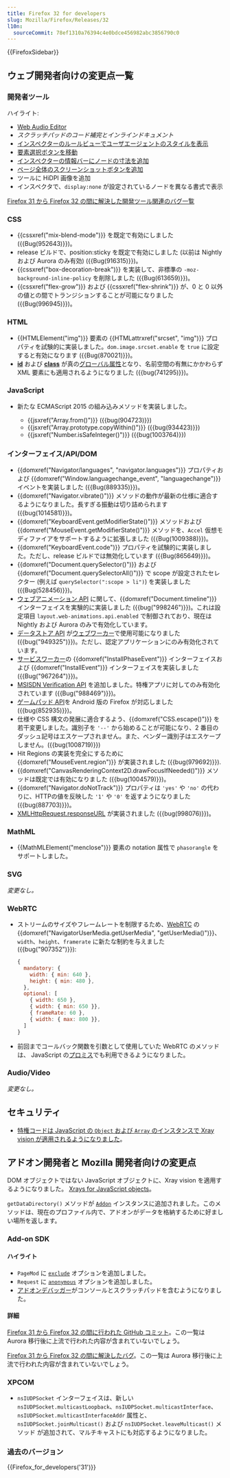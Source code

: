 ```yaml
---
title: Firefox 32 for developers
slug: Mozilla/Firefox/Releases/32
l10n:
  sourceCommit: 78ef1310a76394c4e0bdce456982abc3856790c0
---
```


{{FirefoxSidebar}}

## ウェブ開発者向けの変更点一覧

### 開発者ツール

ハイライト:

- [Web Audio Editor](https://firefox-source-docs.mozilla.org/devtools-user/web_audio_editor/index.html)
- _スクラッチパッドのコード補完とインラインドキュメント_
- [インスペクターのルールビューでユーザエージェントのスタイルを表示](https://firefox-source-docs.mozilla.org/devtools-user/page_inspector/index.html#rules-view)
- [要素選択ボタンを移動](https://firefox-source-docs.mozilla.org/devtools-user/page_inspector/index.html#firefox-32-onwards-2)
- [インスペクターの情報バーにノードの寸法を追加](https://firefox-source-docs.mozilla.org/devtools-user/page_inspector/index.html#firefox-32-onwards)
- [ページ全体のスクリーンショットボタンを追加](https://firefox-source-docs.mozilla.org/devtools-user/tools_toolbox/index.html#extra-tools)
- ツールに HiDPI 画像を追加
- インスペクタで、`display:none` が設定されているノードを異なる書式で表示

[Firefox 31 から Firefox 32 の間に解決した開発ツール関連のバグ一覧](https://bugzilla.mozilla.org/buglist.cgi?resolution=FIXED&classification=Client%20Software&chfieldto=2014-06-09&chfield=resolution&query_format=advanced&chfieldfrom=2014-04-28&chfieldvalue=FIXED&bug_status=RESOLVED&bug_status=VERIFIED&component=Developer%20Tools&component=Developer%20Tools%3A%203D%20View&component=Developer%20Tools%3A%20App%20Manager&component=Developer%20Tools%3A%20Canvas%20Debugger&component=Developer%20Tools%3A%20Console&component=Developer%20Tools%3A%20Debugger&component=Developer%20Tools%3A%20Framework&component=Developer%20Tools%3A%20Graphic%20Commandline%20and%20Toolbar&component=Developer%20Tools%3A%20Inspector&component=Developer%20Tools%3A%20Memory&component=Developer%20Tools%3A%20Netmonitor&component=Developer%20Tools%3A%20Object%20Inspector&component=Developer%20Tools%3A%20Profiler&component=Developer%20Tools%3A%20Responsive%20Mode&component=Developer%20Tools%3A%20Scratchpad&component=Developer%20Tools%3A%20Source%20Editor&component=Developer%20Tools%3A%20Style%20Editor&component=Developer%20Tools%3A%20User%20Stories&component=Developer%20Tools%3A%20WebGL%20Shader%20Editor&product=Firefox)

### CSS

- {{cssxref("mix-blend-mode")}} を既定で有効にしました ({{Bug(952643)}})。
- release ビルドで、position:sticky を既定で有効にしました (以前は Nightly および Aurora のみ有効) ({{Bug(916315)}})。
- {{cssxref("box-decoration-break")}} を実装して、非標準の `-moz-background-inline-policy` を削除しました ({{Bug(613659)}})。
- {{cssxref("flex-grow")}} および {{cssxref("flex-shrink")}} が、0 と 0 以外の値との間でトランジションすることが可能になりました ({{Bug(996945)}})。

### HTML

- {{HTMLElement("img")}} 要素の {{HTMLattrxref("srcset", "img")}} プロパティを試験的に実装しました。`dom.image.srcset.enable` を `true` に設定すると有効になります ({{Bug(870021)}})。
- [**id**](/ja/docs/Web/HTML/Global_attributes/id) および [**class**](/ja/docs/Web/HTML/Global_attributes/class) が真の[グローバル属性](/ja/docs/Web/HTML/Global_attributes)となり、名前空間の有無にかかわらず XML 要素にも適用されるようになりました ({{bug(741295)}})。

### JavaScript

- 新たな ECMAScript 2015 の組み込みメソッドを実装しました。

  - {{jsxref("Array.from()")}} ({{bug(904723)}})
  - {{jsxref("Array.prototype.copyWithin()")}} ({{bug(934423)}})
  - {{jsxref("Number.isSafeInteger()")}} ({{bug(1003764)}})

### インターフェイス/API/DOM

- {{domxref("Navigator/languages", "navigator.languages")}} プロパティおよび {{domxref("Window.languagechange_event", "languagechange")}} イベントを実装しました ({{Bug(889335)}})。
- {{domxref("Navigator.vibrate()")}} メソッドの動作が最新の仕様に適合するようになりました。長すぎる振動は切り詰められます ({{bug(1014581)}})。
- {{domxref("KeyboardEvent.getModifierState()")}} メソッドおよび {{domxref("MouseEvent.getModifierState()")}} メソッドを、`Accel` 仮想モディファイアをサポートするように拡張しました ({{Bug(1009388)}})。
- {{domxref("KeyboardEvent.code")}} プロパティを試験的に実装しました。ただし、release ビルドでは無効化しています ({{Bug(865649)}})。
- {{domxref("Document.querySelector()")}} および {{domxref("Document.querySelectorAll()")}} で scope が設定されたセレクター (例えば `querySelector(":scope > li")`) を実装しました ({{Bug(528456)}})。
- [ウェブアニメーション API](https://dev.w3.org/fxtf/web-animations/) に関して、{{domxref("Document.timeline")}} インターフェイスを実験的に実装しました ({{bug("998246")}})。これは設定項目 `layout.web-animations.api.enabled` で制御されており、現在は Nightly および Aurora のみで有効化しています。
- [データストア API](/ja/docs/Web/API/Data_Store_API) が[ウェブワーカー](/ja/docs/Web/API/Web_Workers_API/Using_web_workers)で使用可能になりました ({{bug("949325")}})。ただし、認定アプリケーションにのみ有効化されています。
- [サービスワーカー](/ja/docs/Web/API/Service_Worker_API)の {{domxref("InstallPhaseEvent")}} インターフェイスおよび {{domxref("InstallEvent")}} インターフェイスを実装しました ({{Bug("967264")}})。
- [MSISDN Verification API](/ja/docs/Web/API/MSISDN_Verification_API) を追加しました。特権アプリに対してのみ有効化されています ({{Bug("988469")}})。
- [ゲームパッド API](/ja/docs/Web/API/Gamepad_API)を Android 版の Firefox が対応しました ({{bug(852935)}})。
- 仕様や CSS 構文の発展に適合するよう、{{domxref("CSS.escape()")}} を若干変更しました。識別子を `'--'` から始めることが可能になり、2 番目のダッシュ記号はエスケープされません。また、ベンダー識別子はエスケープしません。({{bug(1008719)}})
- Hit Regions の実装を完全にするために {{domxref("MouseEvent.region")}} が実装されました ({{bug(979692)}}).
- {{domxref("CanvasRenderingContext2D.drawFocusIfNeeded()")}} メソッドは既定では有効になりました ({{bug(1004579)}})。
- {{domxref("Navigator.doNotTrack")}} プロパティは `'yes'` や `'no'` の代わりに、HTTPの値を反映した `'1'` や `'0'` を返すようになりました ({{bug(887703)}})。
- [XMLHttpRequest.responseURL](/ja/docs/Web/API/XMLHttpRequest/responseURL) が実装されました ({{bug(998076)}})。

### MathML

- {{MathMLElement("menclose")}} 要素の notation 属性で `phasorangle` をサポートしました。

### SVG

_変更なし。_

### WebRTC

- ストリームのサイズやフレームレートを制限するため、[WebRTC](/ja/docs/Glossary/WebRTC) の {{domxref("NavigatorUserMedia.getUserMedia", "getUserMedia()")}}、`width`、`height`、`framerate` に新たな制約を与えました ({{bug("907352")}}):

  ```js
  {
    mandatory: {
      width: { min: 640 },
      height: { min: 480 },
    },
    optional: [
      { width: 650 },
      { width: { min: 650 }},
      { frameRate: 60 },
      { width: { max: 800 }},
    ]
  }
  ```

- 前回までコールバック関数を引数として使用していた WebRTC のメソッドは、 JavaScript の[プロミス](/ja/docs/Web/JavaScript/Reference/Global_Objects/Promise)でも利用できるようになりました。

### Audio/Video

_変更なし。_

## セキュリティ

- [特権コードは JavaScript の `Object` および `Array` のインスタンスで Xray vision が適用されるようになりました](https://firefox-source-docs.mozilla.org/dom/scriptSecurity/xray_vision.html#xray-semantics-for-object-and-array)。

## アドオン開発者と Mozilla 開発者向けの変更点

DOM オブジェクトではない JavaScript オブジェクトに、Xray vision を適用するようになりました。 [Xrays for JavaScript objects](https://firefox-source-docs.mozilla.org/dom/scriptSecurity/xray_vision.html#xrays-for-javascript-objects)。

`getDataDirectory()` メソッドが [`Addon`](/ja/docs/Mozilla/Add-ons/Add-on_Manager/Addon) インスタンスに追加されました。このメソッドは、現在のプロファイル内で、アドオンがデータを格納するために好ましい場所を返します。

### Add-on SDK

#### ハイライト

- `PageMod` に [`exclude`](/ja/docs/Mozilla/Add-ons/SDK/High-Level_APIs/page-mod#pagemod%28options%29) オプションを追加しました。
- `Request` に [`anonymous`](/ja/docs/Mozilla/Add-ons/SDK/High-Level_APIs/request#request%28options%29) オプションを追加しました。
- [アドオンデバッガー](/ja/docs/Mozilla/Add-ons/Add-on_Debugger)がコンソールとスクラッチパッドを含むようになりました。

#### 詳細

[Firefox 31 から Firefox 32 の間に行われた GitHub コミット](https://github.com/mozilla/addon-sdk/compare/firefox31...firefox32)。この一覧は Aurora 移行後に上流で行われた内容が含まれていないでしょう。

[Firefox 31 から Firefox 32 の間に解決したバグ](https://bugzilla.mozilla.org/buglist.cgi?resolution=FIXED&chfieldto=2014-06-09&chfield=resolution&query_format=advanced&chfieldfrom=2014-04-28&chfieldvalue=FIXED&bug_status=RESOLVED&bug_status=VERIFIED&bug_status=CLOSED&product=Add-on%20SDK&list_id=10493962)。この一覧は Aurora 移行後に上流で行われた内容が含まれていないでしょう。

### XPCOM

- `nsIUDPSocket` インターフェイスは、新しい `nsIUDPSocket.multicastLoopback`、`nsIUDPSocket.multicastInterface`、`nsIUDPSocket.multicastInterfaceAddr` 属性と、 `nsIUDPSocket.joinMulticast()` および `nsIUDPSocket.leaveMulticast()` メソッド が追加されて、マルチキャストにも対応するようになりました。

### 過去のバージョン

{{Firefox_for_developers('31')}}

